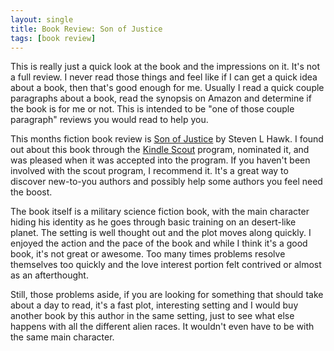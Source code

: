 ```yaml
---
layout: single
title: Book Review: Son of Justice
tags: [book review]
---
```

This is really just a quick look at the book and the impressions on it. It's not a full review. I never read those things and feel like if I can get a quick idea about a book, then that's good enough for me. Usually I read a quick couple paragraphs about a book, read the synopsis on Amazon and determine if the book is for me or not. This is intended to be "one of those couple paragraph" reviews you would read to help you.

This months fiction book review is [Son of Justice][justice] by Steven L Hawk. I found out about this book through the [Kindle Scout][scout] program, nominated it, and was pleased when it was accepted into the program. If you haven't been involved with the scout program, I recommend it. It's a great way to discover new-to-you authors and possibly help some authors you feel need the boost.

The book itself is a military science fiction book, with the main character hiding his identity as he goes through basic training on an desert-like planet. The setting is well thought out and the plot moves along quickly. I enjoyed the action and the pace of the book and while I think it's a good book, it's not great or awesome.
Too many times problems resolve themselves too quickly and the love interest portion felt contrived or almost as an afterthought.

Still, those problems aside, if you are looking for something that should take about a day to read, it's a fast plot, interesting setting and I would buy another book by this author in the same setting, just to see what else happens with all the different alien races. It wouldn't even have to be with the same main character.

[scout]: https://kindlescout.amazon.com/
[justice]: http://www.amazon.com/dp/B01C37BKQU/?tag=digitalbias-20
